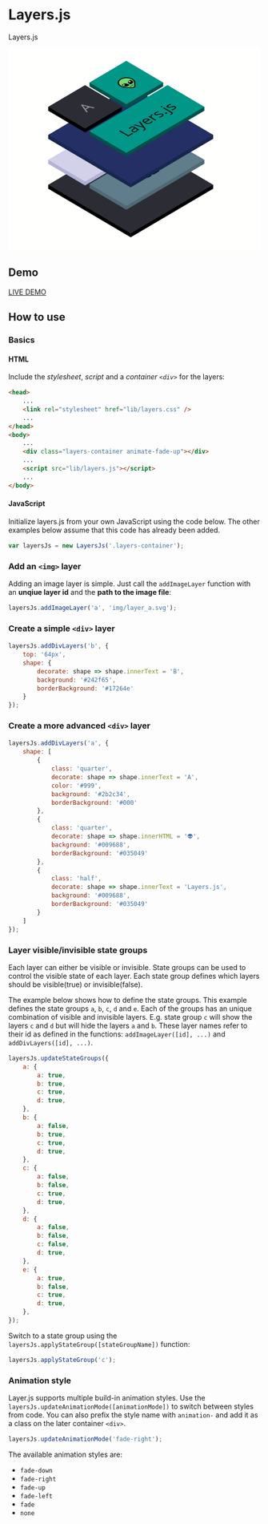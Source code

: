# Layers.js
Layers.js

![screenshot](screenshot.png)

## Demo
[LIVE DEMO](https://hlhielkema.github.io/layers.js/)

## How to use

### Basics

#### HTML
Include the *stylesheet*, *script* and a *container `<div>`* for the layers:
``` html
<head>
    ...
    <link rel="stylesheet" href="lib/layers.css" />    
    ...
</head>
<body>
    ...
    <div class="layers-container animate-fade-up"></div>
    ...
    <script src="lib/layers.js"></script> 
    ...
</body>
```

#### JavaScript
Initialize layers.js from your own JavaScript using the code below. The other examples below assume that this code has already been added.
``` js
var layersJs = new LayersJs('.layers-container');
```

### Add an ``<img>`` layer
Adding an image layer is simple. Just call the `addImageLayer` function with an **unqiue layer id** and the **path to the image file**:

``` js
layersJs.addImageLayer('a', 'img/layer_a.svg');
```

### Create a simple `<div>` layer

``` js
layersJs.addDivLayers('b', {
    top: '64px',
    shape: {
        decorate: shape => shape.innerText = 'B',
        background: '#242f65',
        borderBackground: '#17264e'
    }
});
```

### Create a more advanced `<div>` layer

``` js
layersJs.addDivLayers('a', {    
    shape: [
        {
            class: 'quarter',
            decorate: shape => shape.innerText = 'A', 
            color: '#999',
            background: '#2b2c34',
            borderBackground: '#000' 
        },
        {
            class: 'quarter',
            decorate: shape => shape.innerHTML = '👽',            
            background: '#009688',
            borderBackground: '#035049' 
        },
        {
            class: 'half',
            decorate: shape => shape.innerText = 'Layers.js',            
            background: '#009688',
            borderBackground: '#035049' 
        }
    ]
});
```

### Layer visible/invisible state groups
Each layer can either be visible or invisible. State groups can be used to control the visible state of each layer. Each state group defines which layers should be visible(true) or invisible(false).

The example below shows how to define the state groups. This example defines the state groups `a`, `b`, `c`, `d` and `e`. Each of the groups has an unique combination of visible and invisible layers. E.g. state group `c` will show the layers `c` and `d` but will hide the layers `a` and `b`. These layer names refer to their id as defined in the functions: `addImageLayer([id], ...)` and `addDivLayers([id], ...)`.


``` js
layersJs.updateStateGroups({
    a: {
        a: true,
        b: true,
        c: true,
        d: true,
    },
    b: {
        a: false,
        b: true,
        c: true,
        d: true,
    },
    c: {
        a: false,
        b: false,
        c: true,
        d: true,
    },
    d: {
        a: false,
        b: false,
        c: false,
        d: true,
    },
    e: {
        a: true,
        b: false,
        c: true,
        d: true,
    },
});
```

Switch to a state group using the `layersJs.applyStateGroup([stateGroupName])` function:

``` js
layersJs.applyStateGroup('c');   
```

### Animation style

Layer.js supports multiple build-in animation styles. Use the `layersJs.updateAnimationMode([animationMode])` to switch between styles from code. You can also prefix the style name with `animation-` and add it as a class on the later container `<div>`.

``` js
layersJs.updateAnimationMode('fade-right');
```

The available animation styles are:

- `fade-down`
- `fade-right`
- `fade-up`
- `fade-left`
- `fade`
- `none`